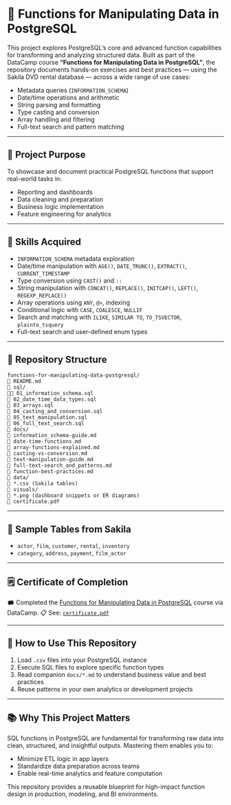 # 🧠 Functions for Manipulating Data in PostgreSQL

This project explores PostgreSQL’s core and advanced function capabilities for transforming and analyzing structured data. Built as part of the DataCamp course **“Functions for Manipulating Data in PostgreSQL”**, the repository documents hands-on exercises and best practices — using the Sakila DVD rental database — across a wide range of use cases:

* Metadata queries (`INFORMATION_SCHEMA`)
* Date/time operations and arithmetic
* String parsing and formatting
* Type casting and conversion
* Array handling and filtering
* Full-text search and pattern matching

---

## 🌟 Project Purpose

To showcase and document practical PostgreSQL functions that support real-world tasks in:

* Reporting and dashboards
* Data cleaning and preparation
* Business logic implementation
* Feature engineering for analytics

---

## 🧠 Skills Acquired

* `INFORMATION_SCHEMA` metadata exploration
* Date/time manipulation with `AGE()`, `DATE_TRUNC()`, `EXTRACT()`, `CURRENT_TIMESTAMP`
* Type conversion using `CAST()` and `::`
* String manipulation with `CONCAT()`, `REPLACE()`, `INITCAP()`, `LEFT()`, `REGEXP_REPLACE()`
* Array operations using `ANY`, `@>`, indexing
* Conditional logic with `CASE`, `COALESCE`, `NULLIF`
* Search and matching with `ILIKE`, `SIMILAR TO`, `TO_TSVECTOR`, `plainto_tsquery`
* Full-text search and user-defined enum types

---

## 📁 Repository Structure

```
functions-for-manipulating-data-postgresql/
🔹 README.md
🔹 sql/
🔹🔸 01_information_schema.sql
🔸 02_date_time_data_types.sql
🔸 03_arrays.sql
🔸 04_casting_and_conversion.sql
🔸 05_text_manipulation.sql
🔸 06_full_text_search.sql
🔹 docs/
🔸 information_schema-guide.md
🔸 date-time-functions.md
🔸 array-functions-explained.md
🔸 casting-vs-conversion.md
🔸 text-manipulation-guide.md
🔸 full-text-search_and_patterns.md
🔸 function-best-practices.md
🔹 data/
🔸 *.csv (Sakila tables)
🔹 visuals/
🔸 *.png (dashboard snippets or ER diagrams)
🔹 certificate.pdf
```

---

## 📂 Sample Tables from Sakila

* `actor`, `film`, `customer`, `rental`, `inventory`
* `category`, `address`, `payment`, `film_actor`

---

## 🗒️ Certificate of Completion

🗰 Completed the [Functions for Manipulating Data in PostgreSQL](https://www.datacamp.com/) course via DataCamp.
📋 See: [`certificate.pdf`](./certificate.pdf)

---

## 🚀 How to Use This Repository

1. Load `.csv` files into your PostgreSQL instance
2. Execute SQL files to explore specific function types
3. Read companion `docs/*.md` to understand business value and best practices
4. Reuse patterns in your own analytics or development projects

---

## 📚 Why This Project Matters

SQL functions in PostgreSQL are fundamental for transforming raw data into clean, structured, and insightful outputs. Mastering them enables you to:

* Minimize ETL logic in app layers
* Standardize data preparation across teams
* Enable real-time analytics and feature computation

This repository provides a reusable blueprint for high-impact function design in production, modeling, and BI environments.
